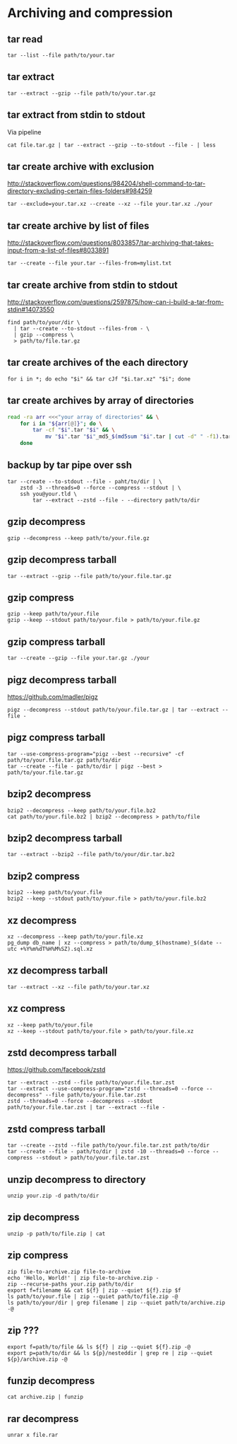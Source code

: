 # Archiving and compression

## tar read

    tar --list --file path/to/your.tar

## tar extract

    tar --extract --gzip --file path/to/your.tar.gz

## tar extract from stdin to stdout

Via pipeline

    cat file.tar.gz | tar --extract --gzip --to-stdout --file - | less

## tar create archive with exclusion

<http://stackoverflow.com/questions/984204/shell-command-to-tar-directory-excluding-certain-files-folders#984259>

    tar --exclude=your.tar.xz --create --xz --file your.tar.xz ./your

## tar create archive by list of files

<http://stackoverflow.com/questions/8033857/tar-archiving-that-takes-input-from-a-list-of-files#8033891>

    tar --create --file your.tar --files-from=mylist.txt

## tar create archive from stdin to stdout

<http://stackoverflow.com/questions/2597875/how-can-i-build-a-tar-from-stdin#14073550>

    find path/to/your/dir \
      | tar --create --to-stdout --files-from - \
      | gzip --compress \
      > path/to/file.tar.gz

## tar create archives of the each directory

    for i in *; do echo "$i" && tar cJf "$i.tar.xz" "$i"; done

## tar create archives by array of directories

```sh
read -ra arr <<<"your array of directories" && \
    for i in "${arr[@]}"; do \
        tar -cf "$i".tar "$i" && \
            mv "$i".tar "$i"_md5_$(md5sum "$i".tar | cut -d" " -f1).tar ; \
    done
```

## backup by tar pipe over ssh

    tar --create --to-stdout --file - paht/to/dir | \
        zstd -3 --threads=0 --force --compress --stdout | \
        ssh you@your.tld \
            tar --extract --zstd --file - --directory path/to/dir

## gzip decompress

    gzip --decompress --keep path/to/your.file.gz

## gzip decompress tarball

    tar --extract --gzip --file path/to/your.file.tar.gz

## gzip compress

    gzip --keep path/to/your.file
    gzip --keep --stdout path/to/your.file > path/to/your.file.gz

## gzip compress tarball

    tar --create --gzip --file your.tar.gz ./your

## pigz decompress tarball

<https://github.com/madler/pigz>

    pigz --decompress --stdout path/to/your.file.tar.gz | tar --extract --file -

## pigz compress tarball

    tar --use-compress-program="pigz --best --recursive" -cf path/to/your.file.tar.gz path/to/dir
    tar --create --file - path/to/dir | pigz --best > path/to/your.file.tar.gz

## bzip2 decompress

    bzip2 --decompress --keep path/to/your.file.bz2
    cat path/to/your.file.bz2 | bzip2 --decompress > path/to/file

## bzip2 decompress tarball

    tar --extract --bzip2 --file path/to/your/dir.tar.bz2

## bzip2 compress

    bzip2 --keep path/to/your.file
    bzip2 --keep --stdout path/to/your.file > path/to/your.file.bz2

## xz decompress

    xz --decompress --keep path/to/your.file.xz
    pg_dump db_name | xz --compress > path/to/dump_$(hostname)_$(date --utc +%Y%m%dT%H%M%SZ).sql.xz

## xz decompress tarball

    tar --extract --xz --file path/to/your.tar.xz

## xz compress

    xz --keep path/to/your.file
    xz --keep --stdout path/to/your.file > path/to/your.file.xz

## zstd decompress tarball

<https://github.com/facebook/zstd>

    tar --extract --zstd --file path/to/your.file.tar.zst
    tar --extract --use-compress-program="zstd --threads=0 --force --decompress" --file path/to/your.file.tar.zst
    zstd --threads=0 --force --decompress --stdout path/to/your.file.tar.zst | tar --extract --file -

## zstd compress tarball

    tar --create --zstd --file path/to/your.file.tar.zst path/to/dir
    tar --create --file - path/to/dir | zstd -10 --threads=0 --force --compress --stdout > path/to/your.file.tar.zst

## unzip decompress to directory

    unzip your.zip -d path/to/dir

## zip decompress

    unzip -p path/to/file.zip | cat

## zip compress

    zip file-to-archive.zip file-to-archive
    echo 'Hello, World!' | zip file-to-archive.zip -
    zip --recurse-paths your.zip path/to/dir
    export f=filename && cat ${f} | zip --quiet ${f}.zip $f
    ls path/to/your.file | zip --quiet path/to/file.zip -@
    ls path/to/your/dir | grep filename | zip --quiet path/to/archive.zip -@

## zip ???

    export f=path/to/file && ls ${f} | zip --quiet ${f}.zip -@
    export p=path/to/dir && ls ${p}/nesteddir | grep re | zip --quiet ${p}/archive.zip -@

## funzip decompress

    cat archive.zip | funzip

## rar decompress

    unrar x file.rar
